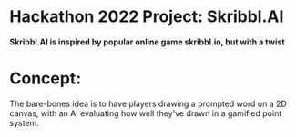 # Hackathon 2022 Project: Skribbl.AI

**Skribbl.AI is inspired by popular online game skribbl.io, but with a twist**

# Concept:
The bare-bones idea is to have players drawing a prompted word on a 2D canvas, with an AI evaluating how well they've drawn in a gamified point system.
